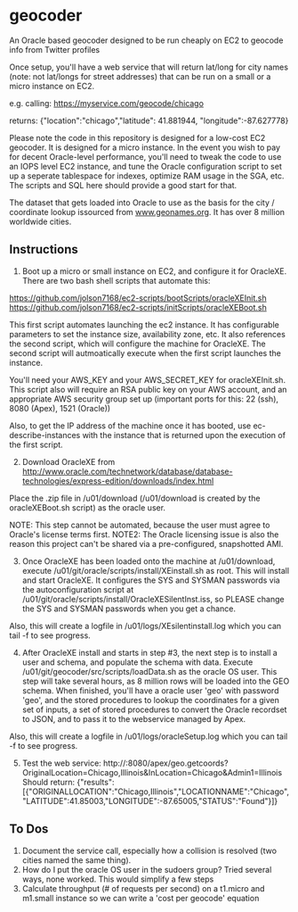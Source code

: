 geocoder
========

An Oracle based geocoder designed to be run cheaply on EC2 to geocode info from Twitter profiles

Once setup, you'll have a web service that will return lat/long for city names (note: not lat/longs for street addresses) that can be run on a small or a micro instance on EC2.

e.g.  calling: https://myservice.com/geocode/chicago

returns: {"location":"chicago","latitude": 41.881944, "longitude":-87.627778}

Please note the code in this repository is designed for a low-cost EC2 geocoder. It is designed for a micro instance. In the event you wish to pay for decent Oracle-level performance, you'll need to tweak the code to use an IOPS level EC2 instance, and tune the Oracle configuration script to set up a seperate tablespace for indexes, optimize RAM usage in the SGA, etc. The scripts and SQL here should provide a good start for that.

The dataset that gets loaded into Oracle to use as the basis for the city / coordinate lookup issourced from www.geonames.org. It has over 8 million worldwide cities.

Instructions
------------

1. Boot up a micro or small instance on EC2, and configure it for OracleXE. There are two bash shell scripts that automate this:

https://github.com/jolson7168/ec2-scripts/bootScripts/oracleXEInit.sh
https://github.com/jolson7168/ec2-scripts/initScripts/oracleXEBoot.sh 

This first script automates launching the ec2 instance. It has configurable parameters to set the instance size, availability zone, etc. It also references the second script, which will configure the machine for OracleXE. The second script will autmoatically execute when the first script launches the instance.

You'll need your AWS_KEY and your AWS_SECRET_KEY for oracleXEInit.sh. This script also will require an RSA public key on your AWS account, and an appropriate AWS security group set up (important ports for this: 22 (ssh), 8080 (Apex), 1521 (Oracle))

Also, to get the IP address of the machine once it has booted, use ec-describe-instances with the instance that is returned upon the execution of the first script.

2. Download OracleXE from http://www.oracle.com/technetwork/database/database-technologies/express-edition/downloads/index.html

Place the .zip file in /u01/download (/u01/download is created by the oracleXEBoot.sh script) as the oracle user.

NOTE: This step cannot be automated, because the user must agree to Oracle's license terms first.
NOTE2: The Oracle licensing issue is also the reason this project can't be shared via a pre-configured, snapshotted AMI.

3. Once OracleXE has been loaded onto the machine at /u01/download, execute /u01/git/oracle/scripts/install/XEinstall.sh as root. This will install and start OracleXE. It configures the SYS and SYSMAN passwords via the autoconfiguration script at /u01/git/oracle/scripts/install/OracleXESilentInst.iss, so PLEASE change the SYS and SYSMAN passwords when you get a chance.

Also, this will create a logfile in /u01/logs/XEsilentinstall.log which you can tail -f to see progress.

4. After OracleXE install and starts in step #3, the next step is to install a user and schema, and populate the schema with data. Execute /u01/git/geocoder/src/scripts/loadData.sh as the oracle OS user. This step will take several hours, as 8 million rows will be loaded into the GEO schema. When finished, you'll have a oracle user 'geo' with password 'geo', and the stored procedures to lookup the coordinates for a given set of inputs, a set of stored procedures to convert the Oracle recordset to JSON, and to pass it to the webservice managed by Apex.

Also, this will create a logfile in /u01/logs/oracleSetup.log which you can tail -f to see progress.


5. Test the web service:
    http://<EC2 IP ADDRESS>:8080/apex/geo.getcoords?OriginalLocation=Chicago,Illinois&InLocation=Chicago&Admin1=Illinois
   Should return:
    {"results":[{"ORIGINALLOCATION":"Chicago,Illinois","LOCATIONNAME":"Chicago","LATITUDE":41.85003,"LONGITUDE":-87.65005,"STATUS":"Found"}]}


To Dos
------------
1. Document the service call, especially how a collision is resolved (two cities named the same thing).
2. How do I put the oracle OS user in the sudoers group? Tried several ways, none worked. This would simplify a few steps
3. Calculate throughput (# of requests per second) on a t1.micro and m1.small instance so we can write a 'cost per geocode' equation
